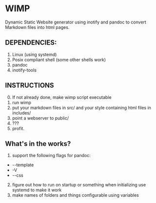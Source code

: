 # WIMP
Dynamic Static Website generator using inotify and pandoc to convert Markdown
files into html pages.

## DEPENDENCIES:
1. Linux (using systemd)
2. Posix compliant shell (some other shells work)
3. pandoc
4. inotify-tools

## INSTRUCTIONS
0. If not already done, make wimp script executable
1. run wimp
2. put your markdown files in src/ and your style containing html files in includes/
3. point a webserver to public/
4. ???
5. profit.


## What's in the works?
1. support the following flags for pandoc:
  - --template
  - -V
  - --css
2. figure out how to run on startup or something when initializing
   use systemd to make it work
3. make names of folders and things configurable using variables
